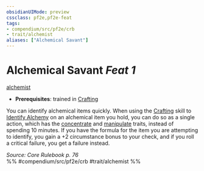 ```yaml
---
obsidianUIMode: preview
cssclass: pf2e,pf2e-feat
tags:
- compendium/src/pf2e/crb
- trait/alchemist
aliases: ["Alchemical Savant"]
---
```

# Alchemical Savant  *Feat 1*  
[alchemist](/rules/traits/alchemist.md)  

- **Prerequisites**: trained in [Crafting](/compendium/skills.md#Crafting)

You can identify alchemical items quickly. When using the [Crafting](/compendium/skills.md#Crafting) skill to [Identify Alchemy](/rules/actions/identify-alchemy.md) on an alchemical item you hold, you can do so as a single action, which has the [concentrate](/rules/traits/concentrate.md) and [manipulate](/rules/traits/manipulate.md) traits, instead of spending 10 minutes. If you have the formula for the item you are attempting to identify, you gain a +2 circumstance bonus to your check, and if you roll a critical failure, you get a failure instead.

*Source: Core Rulebook p. 76*  
%% #compendium/src/pf2e/crb #trait/alchemist %%